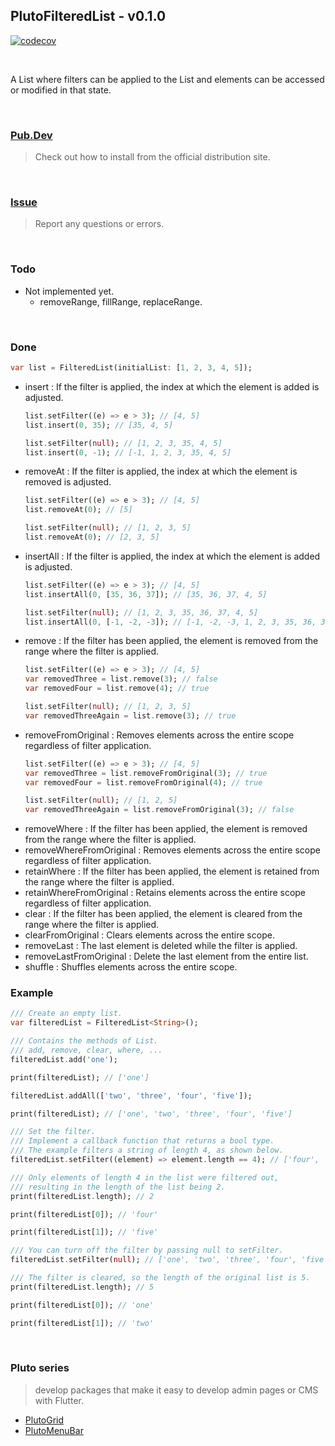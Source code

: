## PlutoFilteredList - v0.1.0

[![codecov](https://codecov.io/gh/bosskmk/pluto_filtered_list/branch/main/graph/badge.svg)](https://codecov.io/gh/bosskmk/pluto_filtered_list)

<br>

A List where filters can be applied to the List and elements can be accessed or modified in that state.

<br>

### [Pub.Dev](https://pub.dev/packages/pluto_filtered_list)
> Check out how to install from the official distribution site.

<br>

### [Issue](https://github.com/bosskmk/pluto_filtered_list/issues)
> Report any questions or errors.

<br>

### Todo

* Not implemented yet.
  - removeRange, fillRange, replaceRange.

<br>

### Done

  ```dart
  var list = FilteredList(initialList: [1, 2, 3, 4, 5]);
  ```

* insert : If the filter is applied, the index at which the element is added is adjusted.
  ```dart
  list.setFilter((e) => e > 3); // [4, 5]
  list.insert(0, 35); // [35, 4, 5]

  list.setFilter(null); // [1, 2, 3, 35, 4, 5]
  list.insert(0, -1); // [-1, 1, 2, 3, 35, 4, 5]
  ```
* removeAt : If the filter is applied, the index at which the element is removed is adjusted.
  ```dart
  list.setFilter((e) => e > 3); // [4, 5]
  list.removeAt(0); // [5]

  list.setFilter(null); // [1, 2, 3, 5]
  list.removeAt(0); // [2, 3, 5]
  ```
* insertAll : If the filter is applied, the index at which the element is added is adjusted.
  ```dart
  list.setFilter((e) => e > 3); // [4, 5]
  list.insertAll(0, [35, 36, 37]); // [35, 36, 37, 4, 5]

  list.setFilter(null); // [1, 2, 3, 35, 36, 37, 4, 5]
  list.insertAll(0, [-1, -2, -3]); // [-1, -2, -3, 1, 2, 3, 35, 36, 37, 4, 5]
  ```
* remove : If the filter has been applied, the element is removed from the range where the filter is applied.
  ```dart
  list.setFilter((e) => e > 3); // [4, 5]
  var removedThree = list.remove(3); // false
  var removedFour = list.remove(4); // true
  
  list.setFilter(null); // [1, 2, 3, 5]
  var removedThreeAgain = list.remove(3); // true
  ```
* removeFromOriginal : Removes elements across the entire scope regardless of filter application.
  ```dart
  list.setFilter((e) => e > 3); // [4, 5]
  var removedThree = list.removeFromOriginal(3); // true
  var removedFour = list.removeFromOriginal(4); // true
  
  list.setFilter(null); // [1, 2, 5]
  var removedThreeAgain = list.removeFromOriginal(3); // false
  ```
* removeWhere : If the filter has been applied, the element is removed from the range where the filter is applied.
* removeWhereFromOriginal : Removes elements across the entire scope regardless of filter application.
* retainWhere : If the filter has been applied, the element is retained from the range where the filter is applied.
* retainWhereFromOriginal : Retains elements across the entire scope regardless of filter application.
* clear : If the filter has been applied, the element is cleared from the range where the filter is applied.
* clearFromOriginal : Clears elements across the entire scope.
* removeLast : The last element is deleted while the filter is applied.
* removeLastFromOriginal : Delete the last element from the entire list.
* shuffle : Shuffles elements across the entire scope.

### Example
```dart
/// Create an empty list.
var filteredList = FilteredList<String>();

/// Contains the methods of List.
/// add, remove, clear, where, ...
filteredList.add('one');

print(filteredList); // ['one']

filteredList.addAll(['two', 'three', 'four', 'five']);

print(filteredList); // ['one', 'two', 'three', 'four', 'five']

/// Set the filter.
/// Implement a callback function that returns a bool type.
/// The example filters a string of length 4, as shown below.
filteredList.setFilter((element) => element.length == 4); // ['four', 'five']

/// Only elements of length 4 in the list were filtered out,
/// resulting in the length of the list being 2.
print(filteredList.length); // 2

print(filteredList[0]); // 'four'

print(filteredList[1]); // 'five'

/// You can turn off the filter by passing null to setFilter.
filteredList.setFilter(null); // ['one', 'two', 'three', 'four', 'five']

/// The filter is cleared, so the length of the original list is 5.
print(filteredList.length); // 5

print(filteredList[0]); // 'one'

print(filteredList[1]); // 'two'
```

<br>

### Pluto series
> develop packages that make it easy to develop admin pages or CMS with Flutter.
* [PlutoGrid](https://github.com/bosskmk/pluto_grid)
* [PlutoMenuBar](https://github.com/bosskmk/pluto_menu_bar)